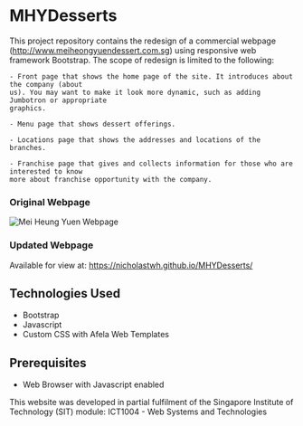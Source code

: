 # MHYDesserts

This project repository contains the redesign of a commercial webpage (http://www.meiheongyuendessert.com.sg) using responsive web framework Bootstrap. The scope of redesign is limited to the following:
```
- Front page that shows the home page of the site. It introduces about the company (about
us). You may want to make it look more dynamic, such as adding Jumbotron or appropriate
graphics.

- Menu page that shows dessert offerings.

- Locations page that shows the addresses and locations of the branches.

- Franchise page that gives and collects information for those who are interested to know
more about franchise opportunity with the company.
```
### Original Webpage
![Mei Heung Yuen Webpage](http://sg.kidlander.com/wp-content/gallery/kid-friendly-restaurants/mei-heung-yuen.jpg
)

### Updated Webpage
Available for view at: https://nicholastwh.github.io/MHYDesserts/

## Technologies Used
- Bootstrap
- Javascript
- Custom CSS with Afela Web Templates

## Prerequisites
- Web Browser with Javascript enabled

This website was developed in partial fulfilment of the Singapore Institute of Technology (SIT) module: ICT1004 - Web Systems and Technologies
